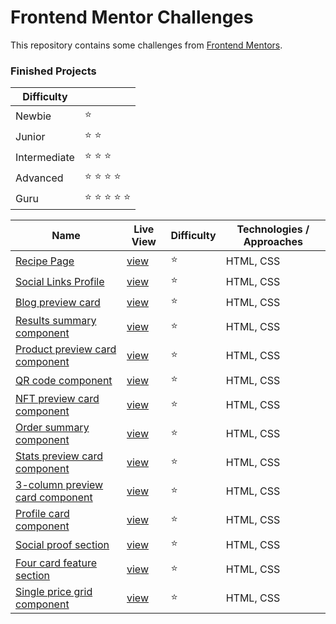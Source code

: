 # Frontend Mentor Challenges

This repository contains some challenges from [Frontend Mentors](https://www.frontendmentor.io/challenges). 

### Finished Projects

|Difficulty | |
|---|---|
| Newbie | :star: |
| Junior | :star: :star: |
| Intermediate | :star: :star: :star:  |
| Advanced | :star: :star: :star: :star: |
| Guru | :star: :star: :star: :star: :star: |

| Name                                                                                                                                                                                            |Live View|Difficulty| Technologies / Approaches |
|-------------------------------------------------------------------------------------------------------------------------------------------------------------------------------------------------|---|---|---------------------------|
| [Recipe Page](https://github.com/selmakoksal/frontendMentor_Projects/tree/main/src/recipe-page)                                                            | [view](https://selmakoksal.github.io/frontendMentor_Projects/src/recipe-page) | :star:   | HTML, CSS                 |
| [Social Links Profile](https://github.com/selmakoksal/frontendMentor_Projects/tree/main/src/social-links-profile)                                                            | [view](https://selmakoksal.github.io/frontendMentor_Projects/src/social-links-profile) | :star:   | HTML, CSS                 |
| [Blog preview card](https://github.com/selmakoksal/frontendMentor_Projects/tree/main/src/blog-preview-card)                                                            | [view](https://selmakoksal.github.io/frontendMentor_Projects/src/blog-preview-card) | :star:   | HTML, CSS                 |
| [Results summary component](https://github.com/selmakoksal/frontendMentor_Projects/tree/main/src/results-summary-component)                                                            | [view](https://selmakoksal.github.io/frontendMentor_Projects/src/results-summary-component) | :star:   | HTML, CSS                 |
| [Product preview card component](https://github.com/selmakoksal/frontendMentor_Projects/tree/main/src/product-preview-card-component)                                                            | [view](https://selmakoksal.github.io/frontendMentor_Projects/src/product-preview-card-component) | :star:   | HTML, CSS                 |
| [QR code component](https://github.com/selmakoksal/frontendMentor_Projects/tree/main/src/QR%20code%20component)                                                                                    | [view](https://selmakoksal.github.io/frontendMentor_Projects/src/QR%20code%20component/) | :star:   | HTML, CSS                 |
| [NFT preview card component](https://github.com/selmakoksal/frontendMentor_Projects/tree/main/src/nft-preview-card-component)                                                                | [view](https://selmakoksal.github.io/frontendMentor_Projects/src/nft-preview-card-component/) | :star:   | HTML, CSS                 |
| [Order summary component](https://github.com/selmakoksal/frontendMentor_Projects/tree/main/src/Order%20summary%20component)                                                                        | [view](https://selmakoksal.github.io/frontendMentor_Projects/src/Order%20summary%20component/) | :star:   | HTML, CSS                 |
| [Stats preview card component](https://github.com/selmakoksal/frontendMentor_Projects/tree/main/src/stats-preview-card-component)                                                            | [view](https://selmakoksal.github.io/frontendMentor_Projects/src/stats-preview-card-component) | :star:   | HTML, CSS                 |
| [3-column preview card component](https://github.com/selmakoksal/frontendMentor_Projects/tree/main/src/3-column%20preview%20card%20component)                                                      | [view](https://selmakoksal.github.io/frontendMentor_Projects/src/3-column%20preview%20card%20component/) | :star:   | HTML, CSS                 |
| [Profile card component](https://github.com/selmakoksal/frontendMentor_Projects/tree/main/src/Profile%20card%20component)                                                                          | [view](https://selmakoksal.github.io/frontendMentor_Projects/src/Profile%20card%20component/) | :star:   | HTML, CSS                 |
| [Social proof section](https://github.com/selmakoksal/frontendMentor_Projects/tree/main/src/social-proof-section)                                                            | [view](https://selmakoksal.github.io/frontendMentor_Projects/src/social-proof-section) | :star:   | HTML, CSS                 |
| [Four card feature section](https://github.com/selmakoksal/frontendMentor_Projects/tree/main/src/four-card-feature-section)                                                                  | [view](https://selmakoksal.github.io/frontendMentor_Projects/src/four-card-feature-section) | :star:   | HTML, CSS                 |
| [Single price grid component](https://github.com/selmakoksal/frontendMentor_Projects/tree/main/src/single-price-grid-component)                                                              | [view](https://selmakoksal.github.io/frontendMentor_Projects/src/single-price-grid-component) | :star:   | HTML, CSS                 |